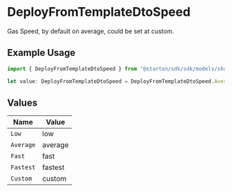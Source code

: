 # DeployFromTemplateDtoSpeed

Gas Speed, by default on average, could be set at custom.

## Example Usage

```typescript
import { DeployFromTemplateDtoSpeed } from "@starton/sdk/sdk/models/shared";

let value: DeployFromTemplateDtoSpeed = DeployFromTemplateDtoSpeed.Average;
```

## Values

| Name      | Value     |
| --------- | --------- |
| `Low`     | low       |
| `Average` | average   |
| `Fast`    | fast      |
| `Fastest` | fastest   |
| `Custom`  | custom    |